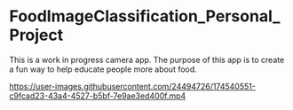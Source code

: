 # FoodImageClassification_Personal_Project
This is a work in progress camera app. The purpose of this app is to create a fun way to help educate people more about food. 


https://user-images.githubusercontent.com/24494726/174540551-c9fcad23-43a4-4527-b5bf-7e9ae3ed400f.mp4

